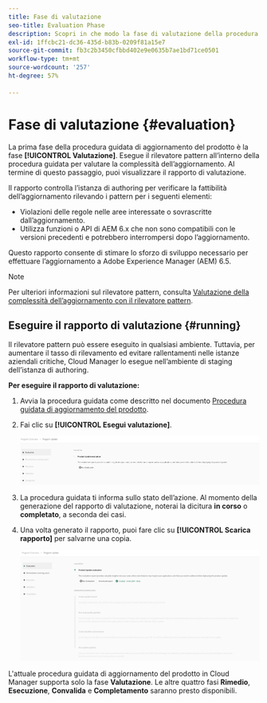 ```yaml
---
title: Fase di valutazione
seo-title: Evaluation Phase
description: Scopri in che modo la fase di valutazione della procedura guidata di aggiornamento del prodotto valuta la complessità dell’aggiornamento con il rilevatore pattern.
exl-id: 1ffcbc21-dc36-435d-b83b-0209f81a15e7
source-git-commit: fb3c2b3450cfbbd402e9e0635b7ae1bd71ce0501
workflow-type: tm+mt
source-wordcount: '257'
ht-degree: 57%

---
```



# Fase di valutazione {#evaluation}

La prima fase della procedura guidata di aggiornamento del prodotto è la fase **[!UICONTROL Valutazione]**. Esegue il rilevatore pattern all’interno della procedura guidata per valutare la complessità dell’aggiornamento. Al termine di questo passaggio, puoi visualizzare il rapporto di valutazione.

Il rapporto controlla l’istanza di authoring per verificare la fattibilità dell’aggiornamento rilevando i pattern per i seguenti elementi:

* Violazioni delle regole nelle aree interessate o sovrascritte dall’aggiornamento.
* Utilizza funzioni o API di AEM 6.x che non sono compatibili con le versioni precedenti e potrebbero interrompersi dopo l’aggiornamento.

Questo rapporto consente di stimare lo sforzo di sviluppo necessario per effettuare l’aggiornamento a Adobe Experience Manager (AEM) 6.5.

>[!NOTE]
>
>Per ulteriori informazioni sul rilevatore pattern, consulta [Valutazione della complessità dell’aggiornamento con il rilevatore pattern](https://experienceleague.adobe.com/it/docs/experience-manager-65/content/implementing/deploying/upgrading/pattern-detector).

## Eseguire il rapporto di valutazione {#running}

Il rilevatore pattern può essere eseguito in qualsiasi ambiente. Tuttavia, per aumentare il tasso di rilevamento ed evitare rallentamenti nelle istanze aziendali critiche, Cloud Manager lo esegue nell’ambiente di staging dell’istanza di authoring.

**Per eseguire il rapporto di valutazione:**

1. Avvia la procedura guidata come descritto nel documento [Procedura guidata di aggiornamento del prodotto](/help/product-update-wizard/overview.md).

1. Fai clic su **[!UICONTROL Esegui valutazione]**.

   ![Esegui valutazione](/help/assets/Run-Evaluation.png)

1. La procedura guidata ti informa sullo stato dell’azione. Al momento della generazione del rapporto di valutazione, noterai la dicitura **in corso** o **completato**, a seconda dei casi.

1. Una volta generato il rapporto, puoi fare clic su **[!UICONTROL Scarica rapporto]** per salvarne una copia.

   ![Rapporto creato](/help/assets/Evaluation-1.png)

L&#39;attuale procedura guidata di aggiornamento del prodotto in Cloud Manager supporta solo la fase **Valutazione**. Le altre quattro fasi **Rimedio**, **Esecuzione**, **Convalida** e **Completamento** saranno presto disponibili.
